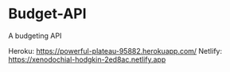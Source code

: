 # Budget-API
A budgeting API

Heroku: https://powerful-plateau-95882.herokuapp.com/
Netlify: https://xenodochial-hodgkin-2ed8ac.netlify.app